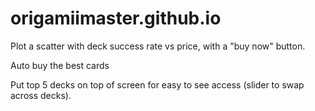 # origamiimaster.github.io

Plot a scatter with deck success rate vs price, with a "buy now" button.  


Auto buy the best cards

Put top 5 decks on top of screen for easy to see access (slider to swap across decks). 

